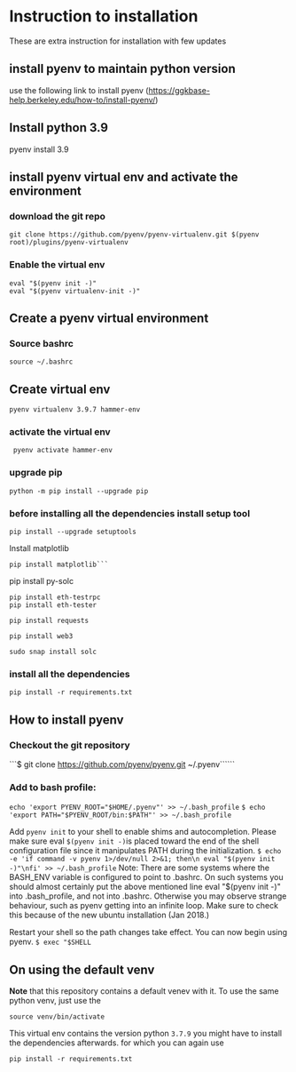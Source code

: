 # Instruction to installation
These are extra instruction for installation with few updates
## install pyenv to maintain python version
use the following link to install pyenv (https://ggkbase-help.berkeley.edu/how-to/install-pyenv/)

## Install python 3.9
pyenv install 3.9

## install pyenv virtual env and activate the environment
### download the git repo
```
git clone https://github.com/pyenv/pyenv-virtualenv.git $(pyenv root)/plugins/pyenv-virtualenv
```
### Enable the virtual env
```
eval "$(pyenv init -)"
eval "$(pyenv virtualenv-init -)"
```
## Create a pyenv virtual environment

### Source bashrc
```
source ~/.bashrc 
```
## Create virtual env
```
pyenv virtualenv 3.9.7 hammer-env
```
### activate the virtual env
``` pyenv activate hammer-env```
### upgrade pip
```python -m pip install --upgrade pip```
### before installing all the dependencies install setup tool
```
pip install --upgrade setuptools
```
Install matplotlib
```
pip install matplotlib```
```
pip install py-solc
```
pip install eth-testrpc
pip install eth-tester
```
```
pip install requests
```
```
pip install web3
```
```sudo snap install solc```
### install all the dependencies
```pip install -r requirements.txt```


## How to install pyenv
### Checkout the git repository
 ```$ git clone https://github.com/pyenv/pyenv.git ~/.pyenv``````
### Add to bash profile:
```echo 'export PYENV_ROOT="$HOME/.pyenv"' >> ~/.bash_profile```
```$ echo 'export PATH="$PYENV_ROOT/bin:$PATH"' >> ~/.bash_profile ```

Add ```pyenv init``` to your shell to enable shims and autocompletion. Please make sure eval ```$(pyenv init -)```is placed toward the end of the shell configuration file since it manipulates PATH during the initialization.
```$ echo -e 'if command -v pyenv 1>/dev/null 2>&1; then\n eval "$(pyenv init -)"\nfi' >> ~/.bash_profile```
Note: There are some systems where the BASH_ENV variable is configured to point to .bashrc. On such systems you should almost certainly put the above mentioned line eval "$(pyenv init -)" into .bash_profile, and not into .bashrc. Otherwise you may observe strange behaviour, such as pyenv getting into an infinite loop. Make sure to check this because of the new ubuntu installation (Jan 2018.)

Restart your shell so the path changes take effect. You can now begin using pyenv.
```$ exec "$SHELL```

## On using the default venv
**Note** that this repository contains a default venev with it.
To use the same python venv, just use the 
```
source venv/bin/activate
```
This virtual env contains the version python `3.7.9`
you might have to install the dependencies afterwards.
for which you can again use 
```
pip install -r requirements.txt
```